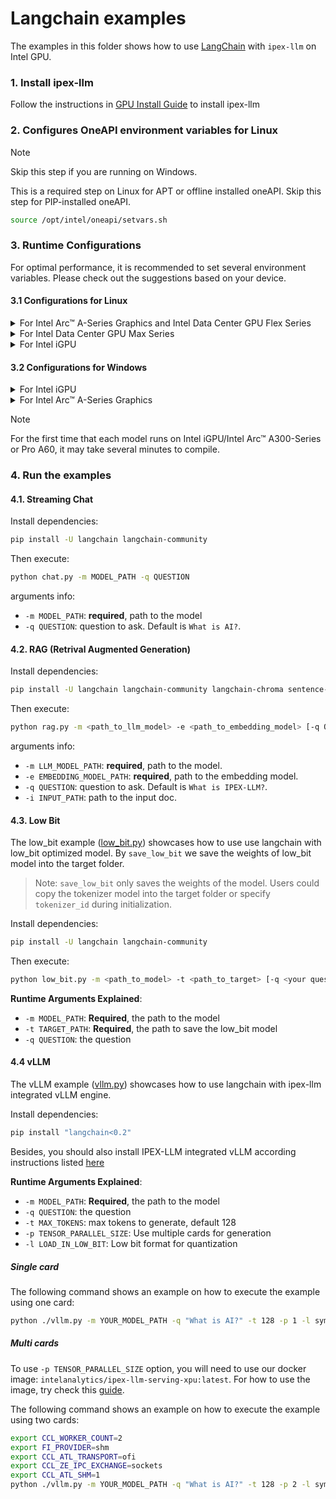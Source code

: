 # Langchain examples

The examples in this folder shows how to use [LangChain](https://www.langchain.com/) with `ipex-llm` on Intel GPU.

### 1. Install ipex-llm
Follow the instructions in [GPU Install Guide](https://ipex-llm.readthedocs.io/en/latest/doc/LLM/Overview/install_gpu.html) to install ipex-llm

### 2. Configures OneAPI environment variables for Linux

> [!NOTE]
> Skip this step if you are running on Windows.

This is a required step on Linux for APT or offline installed oneAPI. Skip this step for PIP-installed oneAPI.

```bash
source /opt/intel/oneapi/setvars.sh
```

### 3. Runtime Configurations
For optimal performance, it is recommended to set several environment variables. Please check out the suggestions based on your device.
#### 3.1 Configurations for Linux
<details>

<summary>For Intel Arc™ A-Series Graphics and Intel Data Center GPU Flex Series</summary>

```bash
export USE_XETLA=OFF
export SYCL_PI_LEVEL_ZERO_USE_IMMEDIATE_COMMANDLISTS=1
export SYCL_CACHE_PERSISTENT=1
```

</details>

<details>

<summary>For Intel Data Center GPU Max Series</summary>

```bash
export LD_PRELOAD=${LD_PRELOAD}:${CONDA_PREFIX}/lib/libtcmalloc.so
export SYCL_PI_LEVEL_ZERO_USE_IMMEDIATE_COMMANDLISTS=1
export SYCL_CACHE_PERSISTENT=1
export ENABLE_SDP_FUSION=1
```
> Note: Please note that `libtcmalloc.so` can be installed by `conda install -c conda-forge -y gperftools=2.10`.
</details>

<details>

<summary>For Intel iGPU</summary>

```bash
export SYCL_CACHE_PERSISTENT=1
export BIGDL_LLM_XMX_DISABLED=1
```

</details>

#### 3.2 Configurations for Windows
<details>

<summary>For Intel iGPU</summary>

```cmd
set SYCL_CACHE_PERSISTENT=1
set BIGDL_LLM_XMX_DISABLED=1
```

</details>

<details>

<summary>For Intel Arc™ A-Series Graphics</summary>

```cmd
set SYCL_CACHE_PERSISTENT=1
```

</details>

> [!NOTE]
> For the first time that each model runs on Intel iGPU/Intel Arc™ A300-Series or Pro A60, it may take several minutes to compile.

### 4. Run the examples

#### 4.1. Streaming Chat

Install dependencies:

```bash
pip install -U langchain langchain-community
```

Then execute:

```bash
python chat.py -m MODEL_PATH -q QUESTION
```
arguments info:
- `-m MODEL_PATH`: **required**, path to the model
- `-q QUESTION`: question to ask. Default is `What is AI?`.

#### 4.2. RAG (Retrival Augmented Generation)

Install dependencies:
```bash
pip install -U langchain langchain-community langchain-chroma sentence-transformers==3.0.1
```

Then execute:

```bash
python rag.py -m <path_to_llm_model> -e <path_to_embedding_model> [-q QUESTION] [-i INPUT_PATH]
```
arguments info:
- `-m LLM_MODEL_PATH`: **required**, path to the model.
- `-e EMBEDDING_MODEL_PATH`: **required**, path to the embedding model.
- `-q QUESTION`: question to ask. Default is `What is IPEX-LLM?`.
- `-i INPUT_PATH`: path to the input doc.


#### 4.3. Low Bit

The low_bit example ([low_bit.py](./low_bit.py)) showcases how to use use langchain with low_bit optimized model.
By `save_low_bit` we save the weights of low_bit model into the target folder.
> Note: `save_low_bit` only saves the weights of the model. 
> Users could copy the tokenizer model into the target folder or specify `tokenizer_id` during initialization. 

Install dependencies:
```bash
pip install -U langchain langchain-community
```
Then execute:

```bash
python low_bit.py -m <path_to_model> -t <path_to_target> [-q <your question>]
```
**Runtime Arguments Explained**:
- `-m MODEL_PATH`: **Required**, the path to the model
- `-t TARGET_PATH`: **Required**, the path to save the low_bit model
- `-q QUESTION`: the question

#### 4.4 vLLM

The vLLM example ([vllm.py](./vllm.py)) showcases how to use langchain with ipex-llm integrated vLLM engine.

Install dependencies:
```bash
pip install "langchain<0.2"
```

Besides, you should also install IPEX-LLM integrated vLLM according instructions listed [here](https://ipex-llm.readthedocs.io/en/latest/doc/LLM/Quickstart/vLLM_quickstart.html#install-vllm)

**Runtime Arguments Explained**:
- `-m MODEL_PATH`: **Required**, the path to the model
- `-q QUESTION`: the question
- `-t MAX_TOKENS`: max tokens to generate, default 128
- `-p TENSOR_PARALLEL_SIZE`: Use multiple cards for generation
- `-l LOAD_IN_LOW_BIT`: Low bit format for quantization

##### Single card

The following command shows an example on how to execute the example using one card:

```bash
python ./vllm.py -m YOUR_MODEL_PATH -q "What is AI?" -t 128 -p 1 -l sym_int4
```

##### Multi cards

To use `-p TENSOR_PARALLEL_SIZE` option, you will need to use our docker image: `intelanalytics/ipex-llm-serving-xpu:latest`. For how to use the image, try check this [guide](https://ipex-llm.readthedocs.io/en/latest/doc/LLM/DockerGuides/vllm_docker_quickstart.html#multi-card-serving).

The following command shows an example on how to execute the example using two cards:

```bash
export CCL_WORKER_COUNT=2
export FI_PROVIDER=shm
export CCL_ATL_TRANSPORT=ofi
export CCL_ZE_IPC_EXCHANGE=sockets
export CCL_ATL_SHM=1
python ./vllm.py -m YOUR_MODEL_PATH -q "What is AI?" -t 128 -p 2 -l sym_int4
```
